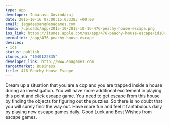 ```yaml
--- 
type: app
developer: Inbarasu Govindaraj
date: 2015-10-16 07:00:15.033383 +00:00
email: jagadeesang@enagames.com
thumb: /uploads/app/2015-10/2015-10-16-476-peachy-house-escape.png
ios_link: https://itunes.apple.com/us/app/476-peachy-house-escape/id1040122835?mt=8
permalink: /app/476-peachy-house-escape
devices: 
- ios
status: publish
itunes_id: "1040122835"
developer_link: http://www.enagames.com
targetMarket: Business
title: 476 Peachy House Escape
---
```


Dream up a situation that you are a cop and you are trapped inside a house during an investigation. You will have more additional excitement in playing this point and click escape game. You need to get escape from this house by finding the objects for figuring out the puzzles. So there is no doubt that you will surely find the way out. Have more fun and feel it fantabulous daily by playing new escape games daily. Good Luck and Best Wishes from escape games.
